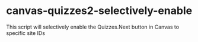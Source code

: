 # canvas-quizzes2-selectively-enable
This script will selectively enable the Quizzes.Next button in Canvas to specific site IDs
